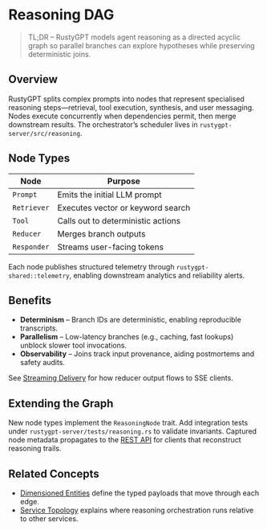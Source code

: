 # Reasoning DAG

> TL;DR – RustyGPT models agent reasoning as a directed acyclic graph so parallel branches can explore hypotheses while preserving deterministic joins.

## Overview

RustyGPT splits complex prompts into nodes that represent specialised reasoning steps—retrieval, tool execution, synthesis, and user messaging. Nodes execute concurrently when dependencies permit, then merge downstream results. The orchestrator’s scheduler lives in `rustygpt-server/src/reasoning`.

## Node Types

| Node            | Purpose                            |
|-----------------|------------------------------------|
| `Prompt`        | Emits the initial LLM prompt       |
| `Retriever`     | Executes vector or keyword search  |
| `Tool`          | Calls out to deterministic actions |
| `Reducer`       | Merges branch outputs              |
| `Responder`     | Streams user-facing tokens         |

Each node publishes structured telemetry through `rustygpt-shared::telemetry`, enabling downstream analytics and reliability alerts.

## Benefits

- **Determinism** – Branch IDs are deterministic, enabling reproducible transcripts.
- **Parallelism** – Low-latency branches (e.g., caching, fast lookups) unblock slower tool invocations.
- **Observability** – Joins track input provenance, aiding postmortems and safety audits.

See [Streaming Delivery](../architecture/streaming.md) for how reducer output flows to SSE clients.

## Extending the Graph

New node types implement the `ReasoningNode` trait. Add integration tests under `rustygpt-server/tests/reasoning.rs` to validate invariants. Captured node metadata propagates to the [REST API](../reference/api.md) for clients that reconstruct reasoning trails.

## Related Concepts

- [Dimensioned Entities](dimensioned-entities.md) define the typed payloads that move through each edge.
- [Service Topology](../architecture/service-topology.md) explains where reasoning orchestration runs relative to other services.
